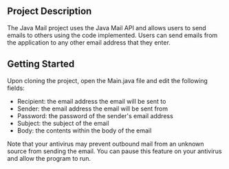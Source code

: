 ## Project Description
The Java Mail project uses the Java Mail API and allows users to send emails to others using the code implemented. Users can send emails from the application to any other email address that they enter.

## Getting Started
Upon cloning the project, open the Main.java file and edit the following fields:
- Recipient: the email address the email will be sent to
- Sender: the email address the email will be sent from
- Password: the password of the sender's email address
- Subject: the subject of the email
- Body: the contents within the body of the email

Note that your antivirus may prevent outbound mail from an unknown source from sending the email. You can pause this feature on your antivirus and allow the program to run.
